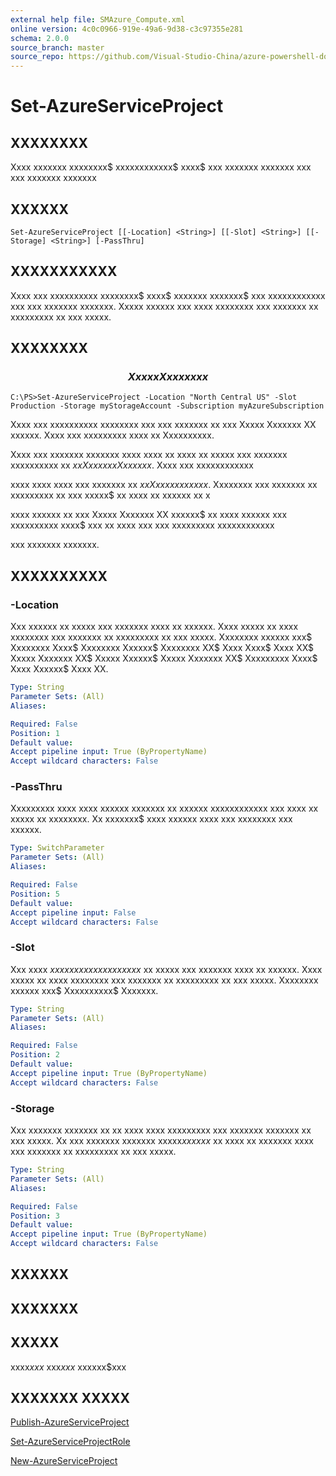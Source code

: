 ```yaml
---
external help file: SMAzure_Compute.xml
online version: 4c0c0966-919e-49a6-9d38-c3c97355e281
schema: 2.0.0
source_branch: master
source_repo: https://github.com/Visual-Studio-China/azure-powershell-docs-int
---
```


# Set-AzureServiceProject
## XXXXXXXX
Xxxx xxxxxxx xxxxxxxx$ xxxxxxxxxxxx$ xxxx$ xxx xxxxxxx xxxxxxx xxx xxx xxxxxxx xxxxxxx

## XXXXXX

```
Set-AzureServiceProject [[-Location] <String>] [[-Slot] <String>] [[-Storage] <String>] [-PassThru]
```

## XXXXXXXXXXX
Xxxx xxx xxxxxxxxxx xxxxxxxx$ xxxx$ xxxxxxx xxxxxxx$ xxx xxxxxxxxxxxx xxx xxx xxxxxxx xxxxxxx. Xxxxx xxxxxx xxx xxxx xxxxxxxx xxx xxxxxxx xx xxxxxxxxx xx xxx xxxxx.

## XXXXXXXX

### $$$$$$$$$$$$$$  Xxxxx Xxxxxxxx $$$$$$$$$$$$$$
```
C:\PS>Set-AzureServiceProject -Location "North Central US" -Slot Production -Storage myStorageAccount -Subscription myAzureSubscription
```

Xxxx xxx xxxxxxxxxx xxxxxxxx xxx xxx xxxxxxx xx xxx Xxxxx Xxxxxxx XX xxxxxx.
Xxxx xxx xxxxxxxxx xxxx xx Xxxxxxxxxx.

Xxxx xxx xxxxxxx xxxxxxx xxxx xxxx xx xxxx xx xxxxx xxx xxxxxxx xxxxxxxxxx xx $xxXxxxxxxXxxxxxx$. Xxxx xxx xxxxxxxxxxxx

xxxx xxxx xxxx xxx xxxxxxx xx $xxXxxxxxxxxxxx$. Xxxxxxxx xxx xxxxxxx xx xxxxxxxxx xx xxx xxxxx$ xx xxxx xx xxxxxx xx x

xxxx xxxxxx xx xxx Xxxxx Xxxxxxx XX xxxxxx$ xx xxxx xxxxxx xxx xxxxxxxxxx xxxx$ xxx xx xxxx xxx xxx xxxxxxxxx xxxxxxxxxxxx

xxx xxxxxxx xxxxxxx.

## XXXXXXXXXX

### -Location
Xxx xxxxxx xx xxxxx xxx xxxxxxx xxxx xx xxxxxx.
Xxxx xxxxx xx xxxx xxxxxxxx xxx xxxxxxx xx xxxxxxxxx xx xxx xxxxx.
Xxxxxxxx xxxxxx xxx$ Xxxxxxxx Xxxx$ Xxxxxxxx Xxxxxx$ Xxxxxxxx XX$ Xxxx Xxxx$ Xxxx XX$ Xxxxx Xxxxxxx XX$ Xxxxx Xxxxxx$ Xxxxx Xxxxxxx XX$ Xxxxxxxxx Xxxx$ Xxxx Xxxxxx$ Xxxx XX.

```yaml
Type: String
Parameter Sets: (All)
Aliases: 

Required: False
Position: 1
Default value: 
Accept pipeline input: True (ByPropertyName)
Accept wildcard characters: False
```

### -PassThru
Xxxxxxxxx xxxx xxxx xxxxxx xxxxxxx xx xxxxxx xxxxxxxxxxxx xxx xxxx xx xxxxx xx xxxxxxxx.
Xx xxxxxxx$ xxxx xxxxxx xxxx xxx xxxxxxxx xxx xxxxxx.

```yaml
Type: SwitchParameter
Parameter Sets: (All)
Aliases: 

Required: False
Position: 5
Default value: 
Accept pipeline input: False
Accept wildcard characters: False
```

### -Slot
Xxx xxxx $xxxxxxxxxx xx xxxxxxx$ xx xxxxx xxx xxxxxxx xxxx xx xxxxxx.
Xxxx xxxxx xx xxxx xxxxxxxx xxx xxxxxxx xx xxxxxxxxx xx xxx xxxxx.
Xxxxxxxx xxxxxx xxx$ Xxxxxxxxxx$ Xxxxxxx.

```yaml
Type: String
Parameter Sets: (All)
Aliases: 

Required: False
Position: 2
Default value: 
Accept pipeline input: True (ByPropertyName)
Accept wildcard characters: False
```

### -Storage
Xxx xxxxxxx xxxxxxx xx xx xxxx xxxx xxxxxxxxx xxx xxxxxxx xxxxxxx xx xxx xxxxx.
Xx xxx xxxxxxx xxxxxxx xxxxx$x xxxxx$ xx xxxx xx xxxxxxx xxxx xxx xxxxxxx xx xxxxxxxxx xx xxx xxxxx.

```yaml
Type: String
Parameter Sets: (All)
Aliases: 

Required: False
Position: 3
Default value: 
Accept pipeline input: True (ByPropertyName)
Accept wildcard characters: False
```

## XXXXXX

## XXXXXXX

## XXXXX
xxxx$xxx$ xxx$xxx$ xxxxxx$xxx

## XXXXXXX XXXXX

[Publish-AzureServiceProject](4c0c0966-919e-49a6-9d38-c3c97355e281)

[Set-AzureServiceProjectRole](80fb7e11-389d-4341-9568-e1a1bc1789df)

[New-AzureServiceProject](68b3e4a9-7aff-4274-bd8c-0f664cb6e65d)


